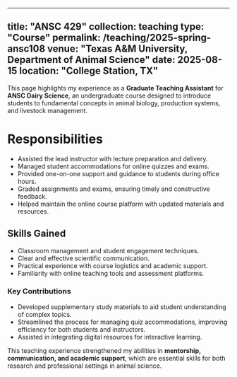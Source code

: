 
---
title: "ANSC 429"
collection: teaching
type: "Course"
permalink: /teaching/2025-spring-ansc108
venue: "Texas A&M University, Department of Animal Science"
date: 2025-08-15
location: "College Station, TX"
---




This page highlights my experience as a **Graduate Teaching Assistant** for **ANSC Dairy Science**, an undergraduate course designed to introduce students to fundamental concepts in animal biology, production systems, and livestock management.

# Responsibilities

* Assisted the lead instructor with lecture preparation and delivery.
* Managed student accommodations for online quizzes and exams.
* Provided one-on-one support and guidance to students during office hours.
* Graded assignments and exams, ensuring timely and constructive feedback.
* Helped maintain the online course platform with updated materials and resources.

## Skills Gained

* Classroom management and student engagement techniques.
* Clear and effective scientific communication.
* Practical experience with course logistics and academic support.
* Familiarity with online teaching tools and assessment platforms.

### Key Contributions

* Developed supplementary study materials to aid student understanding of complex topics.
* Streamlined the process for managing quiz accommodations, improving efficiency for both students and instructors.
* Assisted in integrating digital resources for interactive learning.

This teaching experience strengthened my abilities in **mentorship, communication, and academic support**, which are essential skills for both research and professional settings in animal science.

